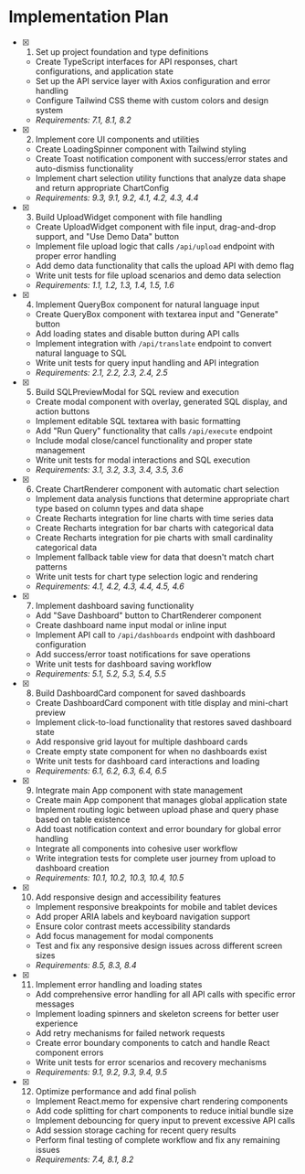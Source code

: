# Implementation Plan

- [x] 1. Set up project foundation and type definitions

  - Create TypeScript interfaces for API responses, chart configurations, and application state
  - Set up the API service layer with Axios configuration and error handling
  - Configure Tailwind CSS theme with custom colors and design system
  - _Requirements: 7.1, 8.1, 8.2_

- [x] 2. Implement core UI components and utilities

  - Create LoadingSpinner component with Tailwind styling
  - Create Toast notification component with success/error states and auto-dismiss functionality
  - Implement chart selection utility functions that analyze data shape and return appropriate ChartConfig
  - _Requirements: 9.3, 9.1, 9.2, 4.1, 4.2, 4.3, 4.4_

- [x] 3. Build UploadWidget component with file handling

  - Create UploadWidget component with file input, drag-and-drop support, and "Use Demo Data" button
  - Implement file upload logic that calls `/api/upload` endpoint with proper error handling
  - Add demo data functionality that calls the upload API with demo flag
  - Write unit tests for file upload scenarios and demo data selection
  - _Requirements: 1.1, 1.2, 1.3, 1.4, 1.5, 1.6_

- [x] 4. Implement QueryBox component for natural language input

  - Create QueryBox component with textarea input and "Generate" button
  - Add loading states and disable button during API calls
  - Implement integration with `/api/translate` endpoint to convert natural language to SQL
  - Write unit tests for query input handling and API integration
  - _Requirements: 2.1, 2.2, 2.3, 2.4, 2.5_

- [x] 5. Build SQLPreviewModal for SQL review and execution

  - Create modal component with overlay, generated SQL display, and action buttons
  - Implement editable SQL textarea with basic formatting
  - Add "Run Query" functionality that calls `/api/execute` endpoint
  - Include modal close/cancel functionality and proper state management
  - Write unit tests for modal interactions and SQL execution
  - _Requirements: 3.1, 3.2, 3.3, 3.4, 3.5, 3.6_

- [x] 6. Create ChartRenderer component with automatic chart selection

  - Implement data analysis functions that determine appropriate chart type based on column types and data shape
  - Create Recharts integration for line charts with time series data
  - Create Recharts integration for bar charts with categorical data
  - Create Recharts integration for pie charts with small cardinality categorical data
  - Implement fallback table view for data that doesn't match chart patterns
  - Write unit tests for chart type selection logic and rendering
  - _Requirements: 4.1, 4.2, 4.3, 4.4, 4.5, 4.6_

- [x] 7. Implement dashboard saving functionality

  - Add "Save Dashboard" button to ChartRenderer component
  - Create dashboard name input modal or inline input
  - Implement API call to `/api/dashboards` endpoint with dashboard configuration
  - Add success/error toast notifications for save operations
  - Write unit tests for dashboard saving workflow
  - _Requirements: 5.1, 5.2, 5.3, 5.4, 5.5_

- [x] 8. Build DashboardCard component for saved dashboards

  - Create DashboardCard component with title display and mini-chart preview
  - Implement click-to-load functionality that restores saved dashboard state
  - Add responsive grid layout for multiple dashboard cards
  - Create empty state component for when no dashboards exist
  - Write unit tests for dashboard card interactions and loading
  - _Requirements: 6.1, 6.2, 6.3, 6.4, 6.5_

- [x] 9. Integrate main App component with state management

  - Create main App component that manages global application state
  - Implement routing logic between upload phase and query phase based on table existence
  - Add toast notification context and error boundary for global error handling
  - Integrate all components into cohesive user workflow
  - Write integration tests for complete user journey from upload to dashboard creation
  - _Requirements: 10.1, 10.2, 10.3, 10.4, 10.5_

- [x] 10. Add responsive design and accessibility features

  - Implement responsive breakpoints for mobile and tablet devices
  - Add proper ARIA labels and keyboard navigation support
  - Ensure color contrast meets accessibility standards
  - Add focus management for modal components
  - Test and fix any responsive design issues across different screen sizes
  - _Requirements: 8.5, 8.3, 8.4_

- [x] 11. Implement error handling and loading states

  - Add comprehensive error handling for all API calls with specific error messages
  - Implement loading spinners and skeleton screens for better user experience
  - Add retry mechanisms for failed network requests
  - Create error boundary components to catch and handle React component errors
  - Write unit tests for error scenarios and recovery mechanisms
  - _Requirements: 9.1, 9.2, 9.3, 9.4, 9.5_

- [x] 12. Optimize performance and add final polish
  - Implement React.memo for expensive chart rendering components
  - Add code splitting for chart components to reduce initial bundle size
  - Implement debouncing for query input to prevent excessive API calls
  - Add session storage caching for recent query results
  - Perform final testing of complete workflow and fix any remaining issues
  - _Requirements: 7.4, 8.1, 8.2_

